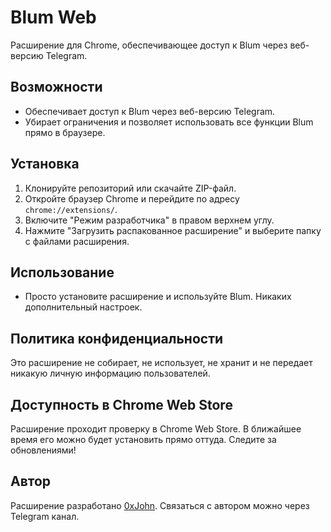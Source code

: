 # Blum Web

Расширение для Chrome, обеспечивающее доступ к Blum через веб-версию Telegram.

## Возможности

- Обеспечивает доступ к Blum через веб-версию Telegram.
- Убирает ограничения и позволяет использовать все функции Blum прямо в браузере.

## Установка

1. Клонируйте репозиторий или скачайте ZIP-файл.
2. Откройте браузер Chrome и перейдите по адресу `chrome://extensions/`.
3. Включите "Режим разработчика" в правом верхнем углу.
4. Нажмите "Загрузить распакованное расширение" и выберите папку с файлами расширения.

## Использование

- Просто установите расширение и используйте Blum. Никаких дополнительный настроек.

## Политика конфиденциальности

Это расширение не собирает, не использует, не хранит и не передает никакую личную информацию пользователей.

## Доступность в Chrome Web Store

Расширение проходит проверку в Chrome Web Store. В ближайшее время его можно будет установить прямо оттуда. Следите за обновлениями!

## Автор

Расширение разработано [0xJohn](https://t.me/x_0xJohn). Связаться с автором можно через Telegram канал.


